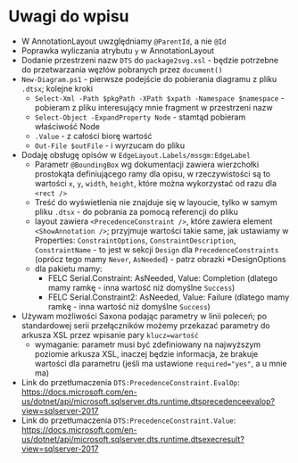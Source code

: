 Uwagi do wpisu
==============

- W AnnotationLayout uwzględniamy `@ParentId`, a nie `@Id`
- Poprawka wyliczania atrybutu `y` w AnnotationLayout
- Dodanie przestrzeni nazw `DTS` do `package2svg.xsl` - będzie potrzebne do przetwarzania węzłów pobranych przez `document()`
- `New-Diagram.ps1` - pierwsze podejście do pobierania diagramu z pliku `.dtsx`; kolejne kroki
  - `Select-Xml -Path $pkgPath -XPath $xpath -Namespace $namespace` - pobieram z pliku interesujący mnie fragment w przestrzeni nazw
  - `Select-Object -ExpandProperty Node` - stamtąd pobieram właściwość Node
  - `.Value` - z całości biorę wartość
  - `Out-File $outFile` - i wyrzucam do pliku
- Dodaję obsługę opisów w `EdgeLayout.Labels/mssgm:EdgeLabel`
  - Parametr `@BoundingBox` wg dokumentacji zawiera wierzchołki prostokąta definiującego ramy dla opisu, w rzeczywistości są to wartości `x`, `y`, `width`, `height`, które można wykorzystać od razu dla `<rect />`
  - Treść do wyświetlenia nie znajduje się w layoucie, tylko w samym pliku `.dtsx` - do pobrania za pomocą referencji do pliku
  - layout zawiera `<PrecedenceConstraint />`, które zawiera element `<ShowAnnotation />`; przyjmuje wartości takie same, jak ustawiamy w Properties: `ConstraintOptions`, `ConstraintDescription`, `ConstraintName` - to jest w sekcji `Design` dla `PrecedenceConstraints` (oprócz tego mamy `Never`, `AsNeeded`) - patrz obrazki *DesignOptions
  - dla pakietu mamy:
    - FELC Serial.Constraint: AsNeeded, Value: Completion (dlatego mamy ramkę - inna wartość niż domyślne `Success`)
    - FELC Serial.Constraint2: AsNeeded, Value: Failure (dlatego mamy ramkę - inna wartość niż domyślne `Success`)
- Używam możliwości Saxona podając parametry w linii poleceń; po standardowej serii przełączników możemy przekazać parametry do arkusza XSL przez wpisanie pary `klucz=wartość`
  - wymaganie: parametr musi być zdefiniowany na najwyższym poziomie arkusza XSL, inaczej będzie informacja, że brakuje wartości dla parametru (jeśli ma ustawione `required="yes"`, a u mnie ma)
- Link do przetłumaczenia `DTS:PrecedenceConstraint.EvalOp`: <https://docs.microsoft.com/en-us/dotnet/api/microsoft.sqlserver.dts.runtime.dtsprecedenceevalop?view=sqlserver-2017>
- Link do przetłumaczenia `DTS:PrecedenceConstraint.Value`: <https://docs.microsoft.com/en-us/dotnet/api/microsoft.sqlserver.dts.runtime.dtsexecresult?view=sqlserver-2017>
